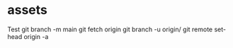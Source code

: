 # assets
Test
git branch -m main <BRANCH>
git fetch origin
git branch -u origin/<BRANCH> <BRANCH>
git remote set-head origin -a
  
